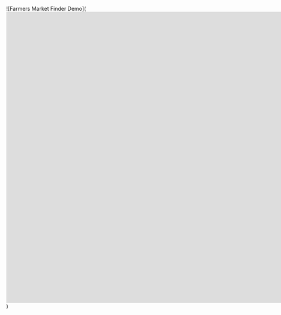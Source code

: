 ![Farmers Market Finder Demo](<iframe width="1903" height="778" src="https://www.youtube.com/embed/kuQj0mXPPEs" frameborder="0" allow="accelerometer; autoplay; encrypted-media; gyroscope; picture-in-picture" allowfullscreen></iframe>)
